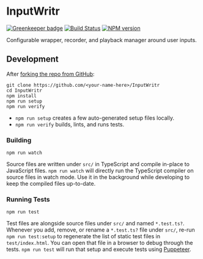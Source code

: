 <!-- {{Top}} -->
# InputWritr
[![Greenkeeper badge](https://badges.greenkeeper.io/FullScreenShenanigans/InputWritr.svg)](https://greenkeeper.io/)
[![Build Status](https://travis-ci.org/FullScreenShenanigans/InputWritr.svg?branch=master)](https://travis-ci.org/FullScreenShenanigans/InputWritr)
[![NPM version](https://badge.fury.io/js/inputwritr.svg)](http://badge.fury.io/js/inputwritr)

Configurable wrapper, recorder, and playback manager around user inputs.
<!-- {{/Top}} -->

<!-- {{Development}} -->
## Development

After [forking the repo from GitHub](https://help.github.com/articles/fork-a-repo/):

```
git clone https://github.com/<your-name-here>/InputWritr
cd InputWritr
npm install
npm run setup
npm run verify
```

* `npm run setup` creates a few auto-generated setup files locally.
* `npm run verify` builds, lints, and runs tests.

### Building

```shell
npm run watch
```

Source files are written under `src/` in TypeScript and compile in-place to JavaScript files.
`npm run watch` will directly run the TypeScript compiler on source files in watch mode.
Use it in the background while developing to keep the compiled files up-to-date.

### Running Tests

```shell
npm run test
```

Test files are alongside source files under `src/` and named `*.test.ts?`.
Whenever you add, remove, or rename a `*.test.ts?` file under `src/`, re-run `npm run test:setup` to regenerate the list of static test files in `test/index.html`.
You can open that file in a browser to debug through the tests.
`npm run test` will run that setup and execute tests using [Puppeteer](https://github.com/GoogleChrome/puppeteer).
<!-- {{/Development}} -->
